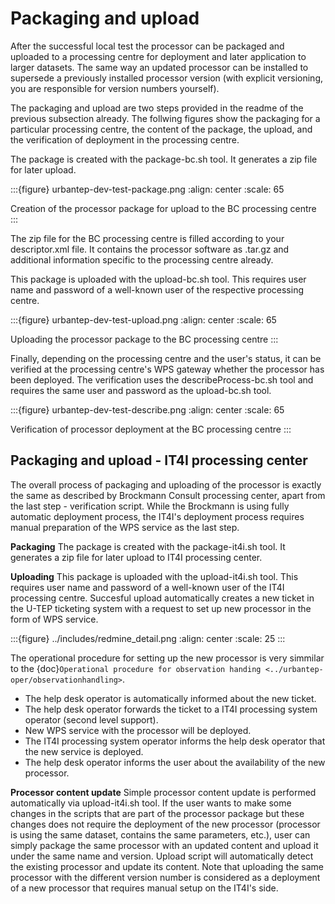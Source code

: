 # Packaging and upload

After the successful local test the processor can be packaged and uploaded to a processing centre for deployment and later application to larger datasets. The same way an updated processor can be installed to supersede a previously installed processor version (with explicit versioning, you are responsible for version numbers yourself).

The packaging and upload are two steps provided in the readme of the previous subsection already. The follwing figures show the packaging for a particular processing centre, the content of the package, the upload, and the verification of deployment in the processing centre.

The package is created with the package-bc.sh tool. It generates a zip file for later upload.

:::{figure} urbantep-dev-test-package.png
:align: center
:scale: 65

Creation of the processor package for upload to the BC processing centre
:::

The zip file for the BC processing centre is filled according to your descriptor.xml file. It contains the processor software as .tar.gz and additional information specific to the processing centre already.

This package is uploaded with the upload-bc.sh tool. This requires user name and password of a well-known user of the respective processing centre.

:::{figure} urbantep-dev-test-upload.png
:align: center
:scale: 65

Uploading the processor package to the BC processing centre
:::

Finally, depending on the processing centre and the user's status, it can be verified at the processing centre's WPS gateway whether the processor has been deployed. The verification uses the describeProcess-bc.sh tool and requires the same user and password as the upload-bc.sh tool.

:::{figure} urbantep-dev-test-describe.png
:align: center
:scale: 65

Verification of processor deployment at the BC processing centre
:::

## Packaging and upload - IT4I processing center

The overall process of packaging and uploading of the processor is exactly the same as described by Brockmann Consult processing center, apart from the last step - verification script. While the Brockmann is using fully automatic deployment process, the IT4I's deployment process requires manual preparation of the WPS service as the last step.

**Packaging**
The package is created with the package-it4i.sh tool. It generates a zip file for later upload to IT4I processing center.

**Uploading**
This package is uploaded with the upload-it4i.sh tool. This requires user name and password of a well-known user of the IT4I processing centre.
Succesful upload automatically creates a new ticket in the U-TEP ticketing system with a request to set up new processor in the form of WPS service.

:::{figure} ../includes/redmine_detail.png
:align: center
:scale: 25
:::

The operational procedure for setting up the new processor is very simmilar to the {doc}`Operational procedure for observation handing <../urbantep-oper/observationhandling>`.

- The help desk operator is automatically informed about the new ticket.
- The help desk operator forwards the ticket to a IT4I processing system operator (second level support).
- New WPS service with the processor will be deployed.
- The IT4I processing system operator informs the help desk operator that the new service is deployed.
- The help desk operator informs the user about the availability of the new processor.

**Processor content update**
Simple processor content update is performed automatically via upload-it4i.sh tool. If the user wants to make some changes in the scripts that are part of the processor package but these changes does not require the deployment of the new processor (processor is using the same dataset, contains the same parameters, etc.), user can simply package the same processor with an updated content and upload it under the same name and version. Upload script will automatically detect the existing processor and update its content. Note that uploading the same processor with the different version number is considered as a deployment of a new processor that requires manual setup on the IT4I's side.
